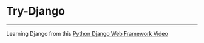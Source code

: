 # Try-Django

---

Learning Django from this [Python Django Web Framework Video](https://www.freecodecamp.org/news/python-django-course/)
